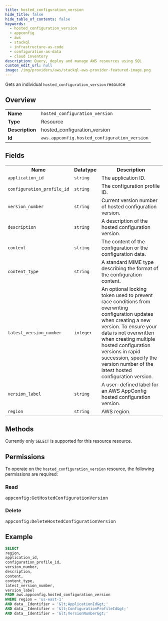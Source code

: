 ```yaml
---
title: hosted_configuration_version
hide_title: false
hide_table_of_contents: false
keywords:
  - hosted_configuration_version
  - appconfig
  - aws
  - stackql
  - infrastructure-as-code
  - configuration-as-data
  - cloud inventory
description: Query, deploy and manage AWS resources using SQL
custom_edit_url: null
image: /img/providers/aws/stackql-aws-provider-featured-image.png
---
```

Gets an individual <code>hosted_configuration_version</code> resource

## Overview
<table><tbody>
<tr><td><b>Name</b></td><td><code>hosted_configuration_version</code></td></tr>
<tr><td><b>Type</b></td><td>Resource</td></tr>
<tr><td><b>Description</b></td><td>hosted_configuration_version</td></tr>
<tr><td><b>Id</b></td><td><code>aws.appconfig.hosted_configuration_version</code></td></tr>
</tbody></table>

## Fields
<table><tbody>
<tr><th>Name</th><th>Datatype</th><th>Description</th></tr>
<tr><td><code>application_id</code></td><td><code>string</code></td><td>The application ID.</td></tr>
<tr><td><code>configuration_profile_id</code></td><td><code>string</code></td><td>The configuration profile ID.</td></tr>
<tr><td><code>version_number</code></td><td><code>string</code></td><td>Current version number of hosted configuration version.</td></tr>
<tr><td><code>description</code></td><td><code>string</code></td><td>A description of the hosted configuration version.</td></tr>
<tr><td><code>content</code></td><td><code>string</code></td><td>The content of the configuration or the configuration data.</td></tr>
<tr><td><code>content_type</code></td><td><code>string</code></td><td>A standard MIME type describing the format of the configuration content.</td></tr>
<tr><td><code>latest_version_number</code></td><td><code>integer</code></td><td>An optional locking token used to prevent race conditions from overwriting configuration updates when creating a new version. To ensure your data is not overwritten when creating multiple hosted configuration versions in rapid succession, specify the version number of the latest hosted configuration version.</td></tr>
<tr><td><code>version_label</code></td><td><code>string</code></td><td>A user-defined label for an AWS AppConfig hosted configuration version.</td></tr>
<tr><td><code>region</code></td><td><code>string</code></td><td>AWS region.</td></tr>

</tbody></table>

## Methods
Currently only <code>SELECT</code> is supported for this resource resource.

## Permissions

To operate on the <code>hosted_configuration_version</code> resource, the following permissions are required:

### Read
<pre>
appconfig:GetHostedConfigurationVersion</pre>

### Delete
<pre>
appconfig:DeleteHostedConfigurationVersion</pre>


## Example
```sql
SELECT
region,
application_id,
configuration_profile_id,
version_number,
description,
content,
content_type,
latest_version_number,
version_label
FROM aws.appconfig.hosted_configuration_version
WHERE region = 'us-east-1'
AND data__Identifier = '&lt;ApplicationId&gt;'
AND data__Identifier = '&lt;ConfigurationProfileId&gt;'
AND data__Identifier = '&lt;VersionNumber&gt;'
```
